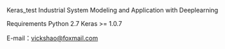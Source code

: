 Keras_test
Industrial System Modeling and Application with Deeplearning

Requirements
Python 2.7
Keras >= 1.0.7

E-mail：vickshao@foxmail.com 
